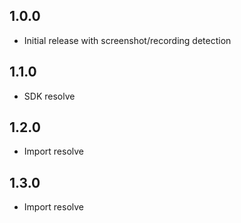 ## 1.0.0
- Initial release with screenshot/recording detection

## 1.1.0
- SDK resolve

## 1.2.0
- Import resolve

## 1.3.0
- Import resolve

